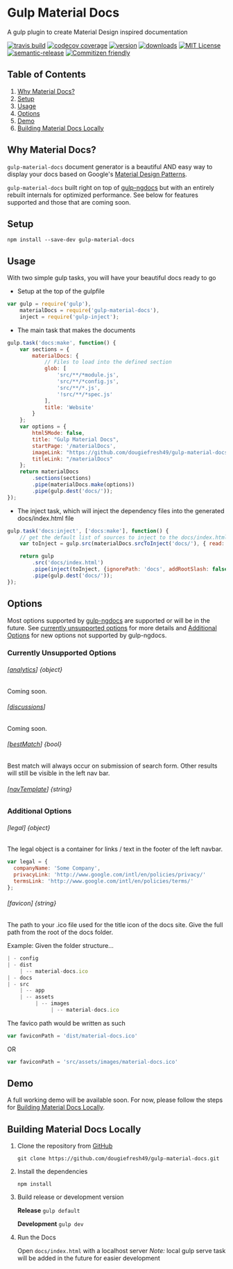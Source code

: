 # Gulp Material Docs
A gulp plugin to create Material Design inspired documentation

[![travis build](https://img.shields.io/travis/dougiefresh49/gulp-material-docs.svg?style=flat-square)](https://travis-ci.org/dougiefresh49/gulp-material-docs)
[![codecov coverage](https://img.shields.io/codecov/c/github/dougiefresh49/gulp-material-docs.svg?style=flat-square)](https://codecov.io/github/dougiefresh49/gulp-material-docs)
[![version](https://img.shields.io/npm/v/gulp-material-docs.svg?style=flat-square)](http://npm.im/gulp-material-docs)
[![downloads](https://img.shields.io/npm/dm/gulp-material-docs.svg?style=flat-square)](http://npm-stat.com/charts.html?package=gulp-material-docs&from=2016-23-01)
[![MIT License](https://img.shields.io/npm/l/gulp-material-docs.svg?style=flat-square)](http://opensource.org/licenses/MIT)
[![semantic-release](https://img.shields.io/badge/%20%20%F0%9F%93%A6%F0%9F%9A%80-semantic--release-e10079.svg?style=flat-square)](https://github.com/semantic-release/semantic-release)
[![Commitizen friendly](https://img.shields.io/badge/commitizen-friendly-brightgreen.svg?style=flat-square)](http://commitizen.github.io/cz-cli/)

## Table of Contents

  1. [Why Material Docs?](#why-material-docs)
  1. [Setup](#setup)
  1. [Usage](#usage)
  1. [Options](#options)
  1. [Demo](#demo)
  1. [Building Material Docs Locally](#building-material-docs-locally)

## Why Material Docs?
`gulp-material-docs` document generator is a beautiful AND easy way to display your docs based on Google's
[Material Design Patterns](https://www.google.com/design/spec/material-design/introduction.html).

`gulp-material-docs` built right on top of [gulp-ngdocs](https://github.com/nikhilmodak/gulp-ngdocs) but with an
entirely rebuilt internals for optimized performance. See below for features supported and those that are coming soon.

## Setup
`npm install --save-dev gulp-material-docs`

## Usage
With two simple gulp tasks, you will have your beautiful docs ready to go

* Setup at the top of the gulpfile

```js
var gulp = require('gulp'),
    materialDocs = require('gulp-material-docs'),
    inject = require('gulp-inject');
```

* The main task that makes the documents

```js
gulp.task('docs:make', function() {
    var sections = {
        materialDocs: {
            // Files to load into the defined section
            glob: [
                'src/**/*module.js',
                'src/**/*config.js',
                'src/**/*.js',
                '!src/**/*spec.js'
            ],
            title: 'Website'
        }
    };
    var options = {
        html5Mode: false,
        title: "Gulp Material Docs",
        startPage: '/materialDocs',
        imageLink: "https://github.com/dougiefresh49/gulp-material-docs",
        titleLink: "/materialDocs"
    };
    return materialDocs
        .sections(sections)
        .pipe(materialDocs.make(options))
        .pipe(gulp.dest('docs/'));
});
```

* The inject task, which will inject the dependency files into the generated docs/index.html file

```js
gulp.task('docs:inject', ['docs:make'], function() {
    // get the default list of sources to inject to the docs/index.html file
    var toInject = gulp.src(materialDocs.srcToInject('docs/'), { read: false });

    return gulp
        .src('docs/index.html')
        .pipe(inject(toInject, {ignorePath: 'docs', addRootSlash: false}))
        .pipe(gulp.dest('docs/'));
});
```

## Options

Most options supported by [gulp-ngdocs](https://github.com/nikhilmodak/gulp-ngdocs#options) are supported or will be in
the future. See [currently unsupported options](#currently-unsupported-options) for more details and
[Additional Options](#additional-options) for new options not supported by gulp-ngdocs.

### Currently Unsupported Options

###### [[analytics](https://github.com/nikhilmodak/gulp-ngdocs#analytics)] {object}
  Coming soon.

###### [[discussions](https://github.com/nikhilmodak/gulp-ngdocs#discussions)]
  Coming soon.

###### [[bestMatch](https://github.com/nikhilmodak/gulp-ngdocs#bestmatch)] {bool}
  Best match will always occur on submission of search form. Other results will still be visible in the left nav bar.

###### [[navTemplate](https://github.com/nikhilmodak/gulp-ngdocs#navtemplate)] {string}


### Additional Options

###### [legal] {object}
  The legal object is a container for links / text in the footer of the left navbar.

  ```js
  var legal = {
    companyName: 'Some Company',
    privacyLink: 'http://www.google.com/intl/en/policies/privacy/'
    termsLink: 'http://www.google.com/intl/en/policies/terms/'
  };
  ```

###### [favicon] {string}
  The path to your .ico file used for the title icon of the docs site.
  Give the full path from the root of the docs folder.

  Example: Given the folder structure...
  ```js
  | - config
  | - dist
      | -- material-docs.ico
  | - docs
  | - src
      | -- app
      | -- assets
           | -- images
                | -- material-docs.ico

  ```
  The favico path would be written as such

  ```js
  var faviconPath = 'dist/material-docs.ico'
  ```

  OR

  ```js
  var faviconPath = 'src/assets/images/material-docs.ico'
  ```


## Demo
A full working demo will be available soon. For now, please follow the steps for
[Building Material Docs Locally](#building-material-docs-locally).

## Building Material Docs Locally
1. Clone the repository from [GitHub](https://github.com/dougiefresh49/gulp-material-docs)

    `git clone https://github.com/dougiefresh49/gulp-material-docs.git`

2. Install the dependencies

    `npm install`

3. Build release or development version

    **Release**
        `gulp default`

    **Development**
        `gulp dev`

4. Run the Docs

    Open `docs/index.html` with a localhost server
    *Note:* local gulp serve task will be added in the future for easier development